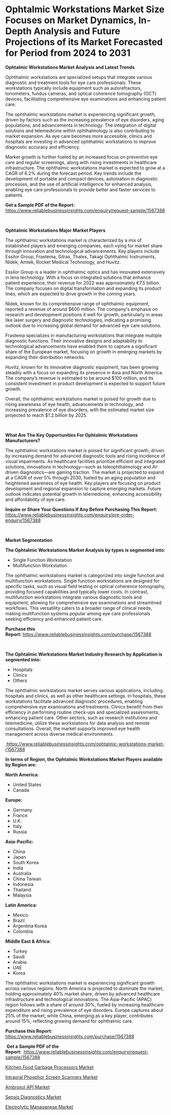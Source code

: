 <p><h1>Ophtalmic Workstations Market Size Focuses on Market Dynamics, In-Depth Analysis and Future Projections of its Market Forecasted for Period from 2024 to 2031</h1></p><p><strong>Ophtalmic Workstations Market Analysis and Latest Trends</strong></p>
<p><p>Ophthalmic workstations are specialized setups that integrate various diagnostic and treatment tools for eye care professionals. These workstations typically include equipment such as autorefractors, tonometers, fundus cameras, and optical coherence tomography (OCT) devices, facilitating comprehensive eye examinations and enhancing patient care.</p><p>The ophthalmic workstations market is experiencing significant growth, driven by factors such as the increasing prevalence of eye disorders, aging populations, and advancements in technology. The integration of digital solutions and telemedicine within ophthalmology is also contributing to market expansion. As eye care becomes more accessible, clinics and hospitals are investing in advanced ophthalmic workstations to improve diagnostic accuracy and efficiency.</p><p>Market growth is further fueled by an increased focus on preventive eye care and regular screenings, along with rising investments in healthcare infrastructure. The ophthalmic workstations market is expected to grow at a CAGR of 6.2% during the forecast period. Key trends include the development of portable and compact devices, automation in diagnostic processes, and the use of artificial intelligence for enhanced analysis, enabling eye care professionals to provide better and faster services to patients.</p></p>
<p><strong>Get a Sample PDF of the Report:&nbsp;</strong> <a href="https://www.reliablebusinessinsights.com/enquiry/request-sample/1567388">https://www.reliablebusinessinsights.com/enquiry/request-sample/1567388</a></p>
<p>&nbsp;</p>
<p><strong>Ophtalmic Workstations Major Market Players</strong></p>
<p><p>The ophthalmic workstations market is characterized by a mix of established players and emerging companies, each vying for market share through innovation and technological advancements. Key players include Essilor Group, Frastema, Gilras, Thales, Takagi Ophthalmic Instruments, Nidek, Amtek, Rocket Medical Technology, and Huvitz.</p><p>Essilor Group is a leader in ophthalmic optics and has innovated extensively in lens technology. With a focus on integrated solutions that enhance patient experience, their revenue for 2022 was approximately €7.5 billion. The company focuses on digital transformation and expanding its product lines, which are expected to drive growth in the coming years.</p><p>Nidek, known for its comprehensive range of ophthalmic equipment, reported a revenue of around $600 million. The company's emphasis on research and development positions it well for growth, particularly in areas like laser surgery and diagnostic technologies, indicating a promising outlook due to increasing global demand for advanced eye care solutions.</p><p>Frastema specializes in manufacturing workstations that integrate multiple diagnostic functions. Their innovative designs and adaptability to technological advancements have enabled them to capture a significant share of the European market, focusing on growth in emerging markets by expanding their distribution networks.</p><p>Huvitz, known for its innovative diagnostic equipment, has been growing steadily with a focus on expanding its presence in Asia and North America. The company’s revenue is estimated to be around $100 million, and its consistent investment in product development is expected to support future growth.</p><p>Overall, the ophthalmic workstations market is poised for growth due to rising awareness of eye health, advancements in technology, and increasing prevalence of eye disorders, with the estimated market size projected to reach $1.2 billion by 2025.</p></p>
<p>&nbsp;</p>
<p><strong>What Are The Key Opportunities For Ophtalmic Workstations Manufacturers?</strong></p>
<p><p>The ophthalmic workstations market is poised for significant growth, driven by increasing demand for advanced diagnostic tools and rising incidence of visual impairments. As healthcare facilities prioritize efficient and integrated solutions, innovations in technology—such as teleophthalmology and AI-driven diagnostics—are gaining traction. The market is projected to expand at a CAGR of over 5% through 2030, fueled by an aging population and heightened awareness of eye health. Key players are focusing on product development and regional expansion to capture emerging markets. Future outlook indicates potential growth in telemedicine, enhancing accessibility and affordability of eye care.</p></p>
<p><strong>Inquire or Share Your Questions If Any Before Purchasing This Report:</strong> <a href="https://www.reliablebusinessinsights.com/enquiry/pre-order-enquiry/1567388">https://www.reliablebusinessinsights.com/enquiry/pre-order-enquiry/1567388</a></p>
<p>&nbsp;</p>
<p><strong>Market Segmentation</strong></p>
<p><strong>The Ophtalmic Workstations Market Analysis by types is segmented into:</strong></p>
<p><ul><li>Single Function Workstation</li><li>Multifunction Workstation</li></ul></p>
<p><p>The ophthalmic workstations market is categorized into single function and multifunction workstations. Single function workstations are designed for specific tasks, such as visual field testing or optical coherence tomography, providing focused capabilities and typically lower costs. In contrast, multifunction workstations integrate various diagnostic tools and equipment, allowing for comprehensive eye examinations and streamlined workflows. This versatility caters to a broader range of clinical needs, making multifunction systems popular among eye care professionals seeking efficiency and enhanced patient care.</p></p>
<p><strong>Purchase this Report:&nbsp;</strong><a href="https://www.reliablebusinessinsights.com/purchase/1567388">https://www.reliablebusinessinsights.com/purchase/1567388</a></p>
<p>&nbsp;</p>
<p><strong>The Ophtalmic Workstations Market Industry Research by Application is segmented into:</strong></p>
<p><ul><li>Hospitals</li><li>Clinics</li><li>Others</li></ul></p>
<p><p>The ophthalmic workstations market serves various applications, including hospitals and clinics, as well as other healthcare settings. In hospitals, these workstations facilitate advanced diagnostic procedures, enabling comprehensive eye examinations and treatments. Clinics benefit from their efficiency in performing routine check-ups and specialized assessments, enhancing patient care. Other sectors, such as research institutions and telemedicine, utilize these workstations for data analysis and remote consultations. Overall, the market supports improved eye health management across diverse medical environments.</p></p>
<p><a href="https://www.reliablebusinessinsights.com/ophtalmic-workstations-market-r1567388">&nbsp;https://www.reliablebusinessinsights.com/ophtalmic-workstations-market-r1567388</a></p>
<p><strong>In terms of Region, the Ophtalmic Workstations Market Players available by Region are:</strong></p>
<p>
    <p> <strong> North America: </strong>
        <ul>
            <li>United States</li>
            <li>Canada</li>
        </ul>
        </p> 
    <p> <strong> Europe: </strong>
        <ul>
            <li>Germany</li>
            <li>France</li>
            <li>U.K.</li>
            <li>Italy</li>
            <li>Russia</li>
        </ul>
        </p> 
    <p> <strong> Asia-Pacific: </strong>
        <ul>
            <li>China</li>
            <li>Japan</li>
            <li>South Korea</li>
            <li>India</li>
            <li>Australia</li>
            <li>China Taiwan</li>
            <li>Indonesia</li>
            <li>Thailand</li>
            <li>Malaysia</li>
        </ul>
        </p> 
    <p> <strong> Latin America: </strong>
        <ul>
            <li>Mexico</li>
            <li>Brazil</li>
            <li>Argentina Korea</li>
            <li>Colombia</li>
        </ul>
        </p> 
    <p> <strong> Middle East & Africa: </strong>
        <ul>
            <li>Turkey</li>
            <li>Saudi</li>
            <li>Arabia</li>
            <li>UAE</li>
            <li>Korea</li>
        </ul>
    </p>
    </p>
<p><p>The ophthalmic workstations market is experiencing significant growth across various regions. North America is projected to dominate the market, holding approximately 40% market share, driven by advanced healthcare infrastructure and technological innovations. The Asia-Pacific (APAC) region follows with a share of around 30%, fueled by increasing healthcare expenditure and rising prevalence of eye disorders. Europe captures about 25% of the market, while China, emerging as a key player, contributes around 15%, reflecting growing demand for ophthalmic care.</p></p>
<p><strong>Purchase this Report: </strong><a href="https://www.reliablebusinessinsights.com/purchase/1567388">https://www.reliablebusinessinsights.com/purchase/1567388</a></p>
<p>&nbsp;<strong>Get a Sample PDF of the Report:&nbsp;&nbsp;</strong><a href="https://www.reliablebusinessinsights.com/enquiry/request-sample/1567388">https://www.reliablebusinessinsights.com/enquiry/request-sample/1567388</a></p>
<p><strong></strong></p>
<p><p><a href="https://github.com/kathiestrine5ty/Market-Research-Report-List-1/blob/main/kitchen-food-garbage-processors-market.md">Kitchen Food Garbage Processors Market</a></p><p><a href="https://github.com/alesiasc0na/Market-Research-Report-List-1/blob/main/intraoral-phosphor-screen-scanners-market.md">Intraoral Phosphor Screen Scanners Market</a></p><p><a href="https://issuu.com/reportprime-2/docs/ambroxol-api-market-size-2030.pptx_c49ba46595de1c">Ambroxol API Market</a></p><p><a href="https://www.linkedin.com/pulse/sepsis-diagnostics-market-size-growing-cagr-121-report-covers-nw0xe?trackingId=%2BcMbuvMMRCOLiG9U7YeYRg%3D%3D">Sepsis Diagnostics Market</a></p><p><a href="https://medium.com/@dlwlxxqs71/electrolytic-managanese-industry-analysis-report-its-market-size-share-trends-by-application-3c051797b783">Electrolytic Managanese Market</a></p></p>